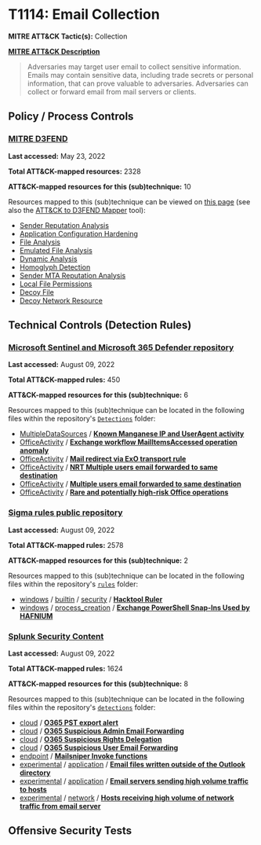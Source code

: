 # T1114: Email Collection
**MITRE ATT&CK Tactic(s):** Collection

**[MITRE ATT&CK Description](https://attack.mitre.org/techniques/T1114)**
<blockquote>Adversaries may target user email to collect sensitive information. Emails may contain sensitive data, including trade secrets or personal information, that can prove valuable to adversaries. Adversaries can collect or forward email from mail servers or clients.</blockquote>

## Policy / Process Controls
### [MITRE D3FEND](https://d3fend.mitre.org/)
**Last accessed:** May 23, 2022

**Total ATT&CK-mapped resources:** 2328

**ATT&CK-mapped resources for this (sub)technique:** 10

Resources mapped to this (sub)technique can be viewed on [this page](https://d3fend.mitre.org/) (see also the [ATT&CK to D3FEND Mapper](https://d3fend.mitre.org/tools/attack-mapper) tool):

* [Sender Reputation Analysis](https://d3fend.mitre.org/technique/d3f:SenderReputationAnalysis)
* [Application Configuration Hardening](https://d3fend.mitre.org/technique/d3f:ApplicationConfigurationHardening)
* [File Analysis](https://d3fend.mitre.org/technique/d3f:FileAnalysis)
* [Emulated File Analysis](https://d3fend.mitre.org/technique/d3f:EmulatedFileAnalysis)
* [Dynamic Analysis](https://d3fend.mitre.org/technique/d3f:DynamicAnalysis)
* [Homoglyph Detection](https://d3fend.mitre.org/technique/d3f:HomoglyphDetection)
* [Sender MTA Reputation Analysis](https://d3fend.mitre.org/technique/d3f:SenderMTAReputationAnalysis)
* [Local File Permissions](https://d3fend.mitre.org/technique/d3f:LocalFilePermissions)
* [Decoy File](https://d3fend.mitre.org/technique/d3f:DecoyFile)
* [Decoy Network Resource](https://d3fend.mitre.org/technique/d3f:DecoyNetworkResource)

## Technical Controls (Detection Rules)
### [Microsoft Sentinel and Microsoft 365 Defender repository](https://github.com/Azure/Azure-Sentinel)
**Last accessed:** August 09, 2022

**Total ATT&CK-mapped rules:** 450

**ATT&CK-mapped resources for this (sub)technique:** 6

Resources mapped to this (sub)technique can be located in the following files within the repository's <code>[Detections](https://github.com/Azure/Azure-Sentinel/tree/master/Detections)</code> folder:

* [MultipleDataSources](https://github.com/Azure/Azure-Sentinel/tree/master/Detections/MultipleDataSources/) / **[Known Manganese IP and UserAgent activity](https://github.com/Azure/Azure-Sentinel/blob/master/Detections/MultipleDataSources/Manganese_VPN-IOCs.yaml)**
* [OfficeActivity](https://github.com/Azure/Azure-Sentinel/tree/master/Detections/OfficeActivity/) / **[Exchange workflow MailItemsAccessed operation anomaly](https://github.com/Azure/Azure-Sentinel/blob/master/Detections/OfficeActivity/MailItemsAccessedTimeSeries.yaml)**
* [OfficeActivity](https://github.com/Azure/Azure-Sentinel/tree/master/Detections/OfficeActivity/) / **[Mail redirect via ExO transport rule](https://github.com/Azure/Azure-Sentinel/blob/master/Detections/OfficeActivity/Mail_redirect_via_ExO_transport_rule.yaml)**
* [OfficeActivity](https://github.com/Azure/Azure-Sentinel/tree/master/Detections/OfficeActivity/) / **[NRT Multiple users email forwarded to same destination](https://github.com/Azure/Azure-Sentinel/blob/master/Detections/OfficeActivity/NRT_Office_MailForwarding.yaml)**
* [OfficeActivity](https://github.com/Azure/Azure-Sentinel/tree/master/Detections/OfficeActivity/) / **[Multiple users email forwarded to same destination](https://github.com/Azure/Azure-Sentinel/blob/master/Detections/OfficeActivity/Office_MailForwarding.yaml)**
* [OfficeActivity](https://github.com/Azure/Azure-Sentinel/tree/master/Detections/OfficeActivity/) / **[Rare and potentially high-risk Office operations](https://github.com/Azure/Azure-Sentinel/blob/master/Detections/OfficeActivity/RareOfficeOperations.yaml)**

### [Sigma rules public repository](https://github.com/SigmaHQ/sigma)
**Last accessed:** August 09, 2022

**Total ATT&CK-mapped rules:** 2578

**ATT&CK-mapped resources for this (sub)technique:** 2

Resources mapped to this (sub)technique can be located in the following files within the repository's <code>[rules](https://github.com/SigmaHQ/sigma/tree/master/rules)</code> folder:

* [windows](https://github.com/SigmaHQ/sigma/tree/master/rules/windows/) / [builtin](https://github.com/SigmaHQ/sigma/tree/master/rules/windows/builtin/) / [security](https://github.com/SigmaHQ/sigma/tree/master/rules/windows/builtin/security/) / **[Hacktool Ruler](https://github.com/SigmaHQ/sigma/blob/master/rules/windows/builtin/security/win_alert_ruler.yml)**
* [windows](https://github.com/SigmaHQ/sigma/tree/master/rules/windows/) / [process_creation](https://github.com/SigmaHQ/sigma/tree/master/rules/windows/process_creation/) / **[Exchange PowerShell Snap-Ins Used by HAFNIUM](https://github.com/SigmaHQ/sigma/blob/master/rules/windows/process_creation/proc_creation_win_powershell_snapins_hafnium.yml)**

### [Splunk Security Content](https://github.com/splunk/security_content)
**Last accessed:** August 09, 2022

**Total ATT&CK-mapped rules:** 1624

**ATT&CK-mapped resources for this (sub)technique:** 8

Resources mapped to this (sub)technique can be located in the following files within the repository's <code>[detections](https://github.com/splunk/security_content/tree/develop/detections)</code> folder:

* [cloud](https://github.com/splunk/security_content/tree/develop/detections/cloud/) / **[O365 PST export alert](https://github.com/splunk/security_content/blob/develop/detections/cloud/o365_pst_export_alert.yml)**
* [cloud](https://github.com/splunk/security_content/tree/develop/detections/cloud/) / **[O365 Suspicious Admin Email Forwarding](https://github.com/splunk/security_content/blob/develop/detections/cloud/o365_suspicious_admin_email_forwarding.yml)**
* [cloud](https://github.com/splunk/security_content/tree/develop/detections/cloud/) / **[O365 Suspicious Rights Delegation](https://github.com/splunk/security_content/blob/develop/detections/cloud/o365_suspicious_rights_delegation.yml)**
* [cloud](https://github.com/splunk/security_content/tree/develop/detections/cloud/) / **[O365 Suspicious User Email Forwarding](https://github.com/splunk/security_content/blob/develop/detections/cloud/o365_suspicious_user_email_forwarding.yml)**
* [endpoint](https://github.com/splunk/security_content/tree/develop/detections/endpoint/) / **[Mailsniper Invoke functions](https://github.com/splunk/security_content/blob/develop/detections/endpoint/mailsniper_invoke_functions.yml)**
* [experimental](https://github.com/splunk/security_content/tree/develop/detections/experimental/) / [application](https://github.com/splunk/security_content/tree/develop/detections/experimental/application/) / **[Email files written outside of the Outlook directory](https://github.com/splunk/security_content/blob/develop/detections/experimental/application/email_files_written_outside_of_the_outlook_directory.yml)**
* [experimental](https://github.com/splunk/security_content/tree/develop/detections/experimental/) / [application](https://github.com/splunk/security_content/tree/develop/detections/experimental/application/) / **[Email servers sending high volume traffic to hosts](https://github.com/splunk/security_content/blob/develop/detections/experimental/application/email_servers_sending_high_volume_traffic_to_hosts.yml)**
* [experimental](https://github.com/splunk/security_content/tree/develop/detections/experimental/) / [network](https://github.com/splunk/security_content/tree/develop/detections/experimental/network/) / **[Hosts receiving high volume of network traffic from email server](https://github.com/splunk/security_content/blob/develop/detections/experimental/network/hosts_receiving_high_volume_of_network_traffic_from_email_server.yml)**


## Offensive Security Tests
